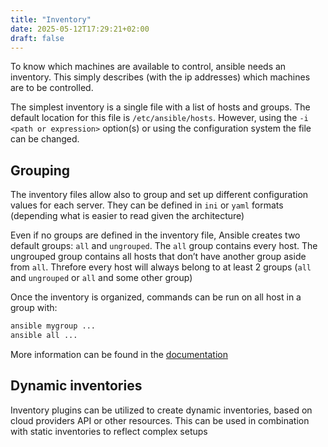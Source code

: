 ```yaml
---
title: "Inventory"
date: 2025-05-12T17:29:21+02:00
draft: false
---
```


To know which machines are available to control, ansible needs an inventory. This simply describes (with the ip addresses) which machines are to be controlled.

The simplest inventory is a single file with a list of hosts and groups. The default location for this file is `/etc/ansible/hosts`. However, using the `-i <path or expression>` option(s) or using the configuration system the file can be changed.

## Grouping

The inventory files allow also to group and set up different configuration values for each server. They can be defined in `ini` or `yaml` formats (depending what is easier to read given the architecture)

Even if no groups are defined in the inventory file, Ansible creates two default groups: `all` and `ungrouped`. The `all` group contains every host. The ungrouped group contains all hosts that don’t have another group aside from `all`. Threfore every host will always belong to at least 2 groups (`all` and `ungrouped` or `all` and some other group)

Once the inventory is organized, commands can be run on all host in a group with:
```bash
ansible mygroup ...
ansible all ...
```

More information can be found in the [documentation](https://docs.ansible.com/ansible/latest/inventory_guide/intro_inventory.html#how-to-build-your-inventory)


## Dynamic inventories

Inventory plugins can be utilized to create dynamic inventories, based on cloud providers API or other resources. This can be used in combination with static inventories to reflect complex setups



